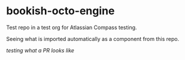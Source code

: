 # bookish-octo-engine

Test repo in a test org for Atlassian Compass testing.

Seeing what is imported automatically as a component from this repo.


*testing what a PR looks like*
